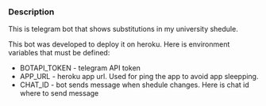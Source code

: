 ### Description
This is telegram bot that shows substitutions in my university shedule.

This bot was developed to deploy it on heroku. Here is environment variables that must be defined:
- BOTAPI_TOKEN - telegram API token
- APP_URL - heroku app url. Used for ping the app to avoid app sleepping.
- CHAT_ID - bot sends message when shedule changes. Here is chat id where to send message
